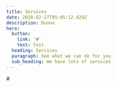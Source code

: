 ```yaml
---
title: Services
date: 2020-02-27T05:05:12.029Z
description: Dunno
hero:
  button:
    link: '#'
    text: Test
  heading: Services
  paragraph: See what we can do for you
  sub_heading: We have lots of services
---
```

\#
